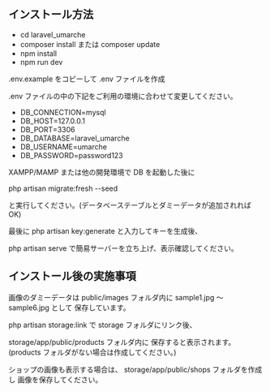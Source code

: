 ## インストール方法

-   cd laravel_umarche
-   composer install または composer update
-   npm install
-   npm run dev

.env.example をコピーして .env ファイルを作成

.env ファイルの中の下記をご利用の環境に合わせて変更してください。

-   DB_CONNECTION=mysql
-   DB_HOST=127.0.0.1
-   DB_PORT=3306
-   DB_DATABASE=laravel_umarche
-   DB_USERNAME=umarche
-   DB_PASSWORD=password123

XAMPP/MAMP または他の開発環境で DB を起動した後に

php artisan migrate:fresh --seed

と実行してください。(データベーステーブルとダミーデータが追加されれば OK)

最後に
php artisan key:generate
と入力してキーを生成後、

php artisan serve
で簡易サーバーを立ち上げ、表示確認してください。

## インストール後の実施事項

画像のダミーデータは
public/images フォルダ内に
sample1.jpg 〜 sample6.jpg として
保存しています。

php artisan storage:link で
storage フォルダにリンク後、

storage/app/public/products フォルダ内に
保存すると表示されます。
(products フォルダがない場合は作成してください。)

ショップの画像も表示する場合は、
storage/app/public/shops フォルダを作成し
画像を保存してください。
